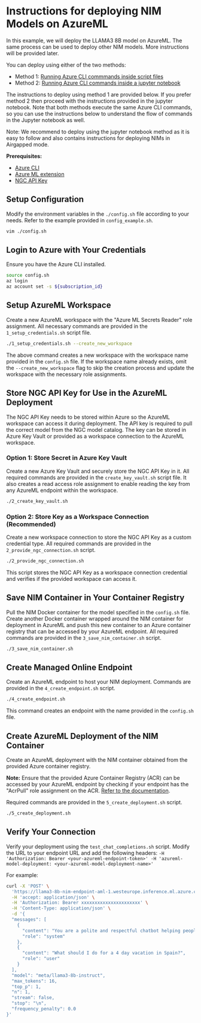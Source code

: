 # Instructions for deploying NIM Models on AzureML

In this example, we will deploy the LLAMA3 8B model on AzureML. The same process can be used to deploy other NIM models. More instructions will be provided later.

You can deploy using either of the two methods:
- Method 1: [Running Azure CLI commmands inside script files](./scripts/)
- Method 2: [Running Azure CLI commands inside a jupyter notebook](./nim_azureml.ipynb)

The instructions to deploy using method 1 are provided below. If you prefer method 2 then proceed with the instructions provided in the jupyter notebook. Note that both methods execute the same Azure CLI commands, so you can use the instructions below to understand the flow of commands in the Jupyter notebook as well.

Note: We recommend to deploy using the jupyter notebook method as it is easy to follow and also contains instructions for deploying NIMs in Airgapped mode.

**Prerequisites:**
- [Azure CLI](https://learn.microsoft.com/en-us/cli/azure/install-azure-cli)
- [Azure ML extension](https://learn.microsoft.com/en-us/azure/machine-learning/how-to-configure-cli?view=azureml-api-2&tabs=public)
- [NGC API Key](https://catalog.ngc.nvidia.com/)


## Setup Configuration

Modify the environment variables in the `./config.sh` file according to your needs. Refer to the example provided in `config_example.sh`.

```bash
vim ./config.sh
```

## Login to Azure with Your Credentials

Ensure you have the Azure CLI installed.

```bash
source config.sh
az login
az account set -s ${subscription_id}
```

## Setup AzureML Workspace

Create a new AzureML workspace with the "Azure ML Secrets Reader" role assignment. All necessary commands are provided in the `1_setup_credentials.sh` script file.

```bash
./1_setup_credentials.sh --create_new_workspace
```

The above command creates a new workspace with the workspace name provided in the `config.sh` file. If the workspace name already exists, omit the `--create_new_workspace` flag to skip the creation process and update the workspace with the necessary role assignments.

## Store NGC API Key for Use in the AzureML Deployment

The NGC API Key needs to be stored within Azure so the AzureML workspace can access it during deployment. The API key is required to pull the correct model from the NGC model catalog. The key can be stored in Azure Key Vault or provided as a workspace connection to the AzureML workspace.

### Option 1: Store Secret in Azure Key Vault

Create a new Azure Key Vault and securely store the NGC API Key in it. All required commands are provided in the `create_key_vault.sh` script file. It also creates a read access role assignment to enable reading the key from any AzureML endpoint within the workspace.

```bash
./2_create_key_vault.sh
```

### Option 2: Store Key as a Workspace Connection (Recommended)

Create a new workspace connection to store the NGC API Key as a custom credential type. All required commands are provided in the `2_provide_ngc_connection.sh` script.

```bash
./2_provide_ngc_connection.sh
```

This script stores the NGC API Key as a workspace connection credential and verifies if the provided workspace can access it.

## Save NIM Container in Your Container Registry

Pull the NIM Docker container for the model specified in the `config.sh` file. Create another Docker container wrapped around the NIM container for deployment in AzureML and push this new container to an Azure container registry that can be accessed by your AzureML endpoint. All required commands are provided in the `3_save_nim_container.sh` script.

```bash
./3_save_nim_container.sh
```

## Create Managed Online Endpoint

Create an AzureML endpoint to host your NIM deployment. Commands are provided in the `4_create_endpoint.sh` script.

```bash
./4_create_endpoint.sh
```

This command creates an endpoint with the name provided in the `config.sh` file.

## Create AzureML Deployment of the NIM Container

Create an AzureML deployment with the NIM container obtained from the provided Azure container registry. 

**Note:** Ensure that the provided Azure Container Registry (ACR) can be accessed by your AzureML endpoint by checking if your endpoint has the "AcrPull" role assignment on the ACR. [Refer to the documentation](https://learn.microsoft.com/en-us/azure/container-registry/container-registry-roles?tabs=azure-cli).

Required commands are provided in the `5_create_deployment.sh` script.

```bash
./5_create_deployment.sh
```

## Verify Your Connection

Verify your deployment using the `test_chat_completions.sh` script. Modify the URL to your endpoint URL and add the following headers:
`-H 'Authorization: Bearer <your-azureml-endpoint-token>' -H 'azureml-model-deployment: <your-azureml-model-deployment-name>'`

For example:

```bash
curl -X 'POST' \
  'https://llama3-8b-nim-endpoint-aml-1.westeurope.inference.ml.azure.com/v1/chat/completions' \
  -H 'accept: application/json' \
  -H 'Authorization: Bearer xxxxxxxxxxxxxxxxxxxxxx' \
  -H 'Content-Type: application/json' \
  -d '{
  "messages": [
    {
      "content": "You are a polite and respectful chatbot helping people plan a vacation.",
      "role": "system"
    },
    {
      "content": "What should I do for a 4 day vacation in Spain?",
      "role": "user"
    }
  ],
  "model": "meta/llama3-8b-instruct",
  "max_tokens": 16,
  "top_p": 1,
  "n": 1,
  "stream": false,
  "stop": "\n",
  "frequency_penalty": 0.0
}'
```